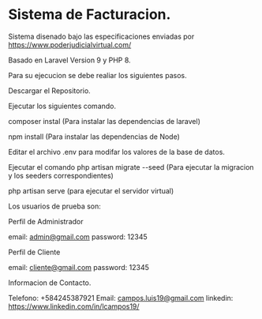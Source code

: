 # Sistema de Facturacion.

Sistema disenado bajo las especificaciones enviadas por https://www.poderjudicialvirtual.com/

Basado en Laravel Version 9 y PHP 8.

Para su ejecucion se debe realiar los siguientes pasos.

Descargar el Repositorio.

Ejecutar los siguientes comando.

composer instal (Para instalar las dependencias de laravel)

npm install (Para instalar las dependencias de Node)

Editar el archivo .env para modifar los valores de la base de datos.

Ejecutar el comando php artisan migrate --seed (Para ejecutar la migracion y los seeders correspondientes)

php artisan serve (para ejecutar el servidor virtual)

Los usuarios de prueba son:

Perfil de Administrador

email: admin@gmail.com
password: 12345

Perfil de Cliente

email: cliente@gmail.com
password: 12345

Informacion de Contacto.

Telefono: +584245387921
Email: campos.luis19@gmail.com
linkedin: https://www.linkedin.com/in/lcampos19/
